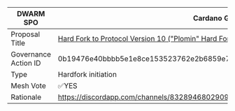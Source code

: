 |DWARM SPO|Cardano Governance Actions|
|----------------|---------------------------|
|Proposal Title|[Hard Fork to Protocol Version 10 ("Plomin" Hard Fork)](https://adastat.net/governances/0b19476e40bbbb5e1e8ce153523762e2b6859e7ecacbaf06eae0ee6a447e79b900)|
|Governance Action ID|0b19476e40bbbb5e1e8ce153523762e2b6859e7ecacbaf06eae0ee6a447e79b9#0|
|Type|Hardfork initiation|
|Mesh Vote|✅YES|
|Rationale|https://discordapp.com/channels/832894680290951179/1320042639827009588/1320042855674155110 |
